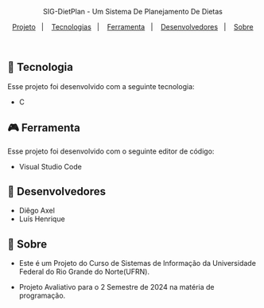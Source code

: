 <p align="center">
SIG-DietPlan - Um Sistema De Planejamento De Dietas
</p>

<p align="center">
  <a href="#-projeto">Projeto</a>&nbsp;&nbsp;&nbsp;|&nbsp;&nbsp;&nbsp;
  <a href="#-tecnologia">Tecnologias</a>&nbsp;&nbsp;&nbsp;|&nbsp;&nbsp;&nbsp;
  <a href="#-ferramenta">Ferramenta</a>&nbsp;&nbsp;&nbsp;|&nbsp;&nbsp;&nbsp;
  <a href="#-ferramenta">Desenvolvedores</a>&nbsp;&nbsp;&nbsp;|&nbsp;&nbsp;&nbsp;
  <a href="#-sobre">Sobre</a>
</p>
<br>

## 🚀 Tecnologia

Esse projeto foi desenvolvido com a seguinte tecnologia:

- C

## 🎮 Ferramenta
Esse projeto foi desenvolvido com o seguinte editor de código:

- Visual Studio Code

## 💼 Desenvolvedores 

- Diêgo Axel
- Luís Henrique

## 📍 Sobre

- Este é um Projeto do Curso de Sistemas de Informação da Universidade Federal do Rio Grande do Norte(UFRN).

- Projeto Avaliativo para o 2 Semestre de 2024 na matéria de programação.